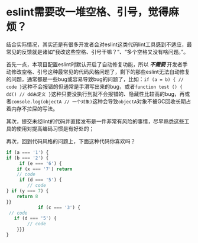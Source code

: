 # eslint需要改一堆空格、引号，觉得麻烦？

结合实际情况，其实还是有很多开发者会对eslint这类代码lint工具感到不适应，最常见的反馈就是诸如“我改这些空格、引号干嘛？”、“多个空格又没有啥问题。”。

首先一点，本项目配置eslint时默认开启了自动修复功能，所以 ***不需要*** 开发者手动修改空格、引号这种最常见的代码风格问题了，剩下的那些eslint无法自动修复的问题，通常都是一些bug或容易导致bug的问题了，比如：`if (a = b) { // code }`这种不会报错的但通常是手滑写出来的bug，或者`function test () { dd() // dd未定义 }`这种只要没执行到就不会报错的、隐藏性比较高的bug，再或者`console.log(objectA // 一个对象)`这种会导致`objectA`对象不被GC回收长期占着内存不拉屎的写法。

其次，提交未经lint的代码并直接发布是一件非常有风险的事情，尽早熟悉这些工具的使用对提高编码习惯是有好处的；

再次，回到代码风格的问题上，下面这种代码你喜欢吗？

```javascript
if (a === '1') {
if (b === '2') {
     if (e === '6') {
    if (x === '7') return
    // code
     if (d === '5') {
        // code
} if (y === 7) {
    return 8
}}
            if (c === '3') {
 // code
   if (d === '5') {
        // code
    }}}
}
```
